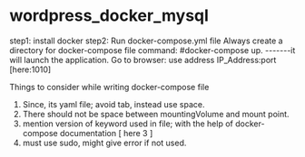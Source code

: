 # wordpress_docker_mysql
step1: install docker 
step2: Run docker-compose.yml file
    Always create a directory for docker-compose file
    command: #docker-compose up.
    -------it will launch the application.
    Go to browser: use address IP_Address:port  [here:1010]
    
 Things to consider while writing docker-compose file
 1. Since, its yaml file; avoid tab, instead use space.
 2. There should not be space between mountingVolume and mount point.
 3. mention version of keyword used in file; with the help of docker-compose documentation [ here 3 ]
 4. must use sudo, might give error if not used.
